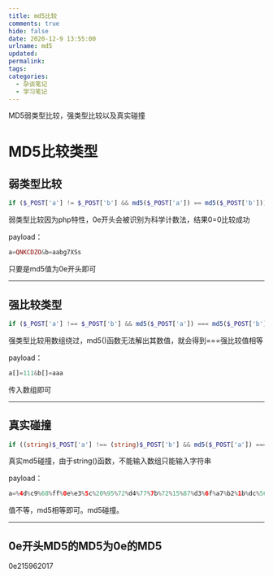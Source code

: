 ```yaml
---
title: md5比较
comments: true
hide: false
date: 2020-12-9 13:55:00
urlname: md5
updated:
permalink:
tags:
categories:
  - 杂谈笔记
  - 学习笔记
---
```


MD5弱类型比较，强类型比较以及真实碰撞



<!-- more -->

#  MD5比较类型

## 弱类型比较

```php
if ($_POST['a'] != $_POST['b'] && md5($_POST['a']) == md5($_POST['b']))
```

弱类型比较因为php特性，0e开头会被识别为科学计数法，结果0=0比较成功

payload：

```php
a=QNKCDZO&b=aabg7XSs
```

只要是md5值为0e开头即可



---



## 强比较类型

```php
if ($_POST['a'] !== $_POST['b'] && md5($_POST['a']) === md5($_POST['b']))
```

强类型比较用数组绕过，md5()函数无法解出其数值，就会得到===强比较值相等

payload：

```php
a[]=111&b[]=aaa
```

传入数组即可



---



## 真实碰撞

```php
if ((string)$_POST['a'] !== (string)$_POST['b'] && md5($_POST['a']) === md5($_POST['b']))
```

真实md5碰撞，由于string()函数，不能输入数组只能输入字符串

payload：

```php
a=%4d%c9%68%ff%0e%e3%5c%20%95%72%d4%77%7b%72%15%87%d3%6f%a7%b2%1b%dc%56%b7%4a%3d%c0%78%3e%7b%95%18%af%bf%a2%00%a8%28%4b%f3%6e%8e%4b%55%b3%5f%42%75%93%d8%49%67%6d%a0%d1%55%5d%83%60%fb%5f%07%fe%a2&b=%4d%c9%68%ff%0e%e3%5c%20%95%72%d4%77%7b%72%15%87%d3%6f%a7%b2%1b%dc%56%b7%4a%3d%c0%78%3e%7b%95%18%af%bf%a2%02%a8%28%4b%f3%6e%8e%4b%55%b3%5f%42%75%93%d8%49%67%6d%a0%d1%d5%5d%83%60%fb%5f%07%fe%a2
```

值不等，md5相等即可。md5碰撞。

---



##  0e开头MD5的MD5为0e的MD5

0e215962017 